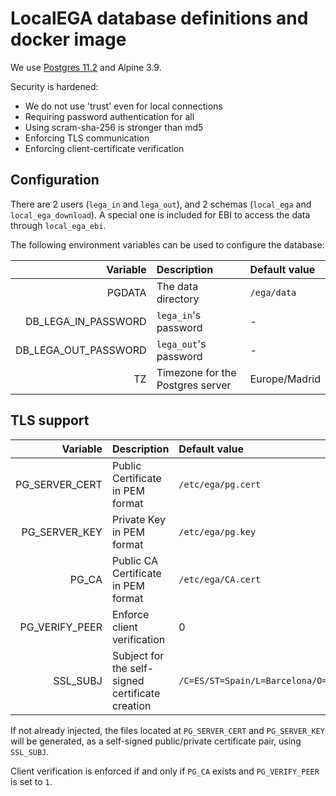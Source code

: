 # LocalEGA database definitions and docker image

We use
[Postgres 11.2](https://github.com/docker-library/postgres/tree/6c3b27f1433ad81675afb386a182098dc867e3e8/11/alpine)
and Alpine 3.9.

Security is hardened:
- We do not use 'trust' even for local connections
- Requiring password authentication for all
- Using scram-sha-256 is stronger than md5
- Enforcing TLS communication
- Enforcing client-certificate verification

## Configuration

There are 2 users (`lega_in` and `lega_out`), and 2 schemas
(`local_ega` and `local_ega_download`).  A special one is included for
EBI to access the data through `local_ega_ebi`.

The following environment variables can be used to configure the database:

| Variable                | Description                      | Default value |
|------------------------:|:---------------------------------|:--------------|
| PGDATA                  | The data directory               | `/ega/data`   |
| DB\_LEGA\_IN\_PASSWORD  | `lega_in`'s password             | -             |
| DB\_LEGA\_OUT\_PASSWORD | `lega_out`'s password            | -             |
| TZ                      | Timezone for the Postgres server | Europe/Madrid |

## TLS support

| Variable         | Description                                      | Default value      |
|-----------------:|:-------------------------------------------------|:-------------------|
| PG\_SERVER\_CERT | Public Certificate in PEM format                 | `/etc/ega/pg.cert` |
| PG\_SERVER\_KEY  | Private Key in PEM format                        | `/etc/ega/pg.key`  |
| PG\_CA           | Public CA Certificate in PEM format              | `/etc/ega/CA.cert` |
| PG\_VERIFY\_PEER | Enforce client verification                      | 0                  |
| SSL\_SUBJ        | Subject for the self-signed certificate creation | `/C=ES/ST=Spain/L=Barcelona/O=CRG/OU=SysDevs/CN=LocalEGA/emailAddress=all.ega@crg.eu` |

If not already injected, the files located at `PG_SERVER_CERT` and `PG_SERVER_KEY` will be generated, as a self-signed public/private certificate pair, using `SSL_SUBJ`.

Client verification is enforced if and only if `PG_CA` exists and `PG_VERIFY_PEER` is set to `1`.


